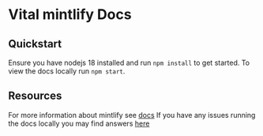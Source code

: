 # Vital mintlify Docs

## Quickstart

Ensure you have nodejs 18 installed and run `npm install` to get started.
To view the docs locally run `npm start`.

## Resources

For more information about mintlify see [docs](https://mintlify.com/docs)
If you have any issues running the docs locally you may find answers [here](https://mintlify.com/docs/local-testing)
